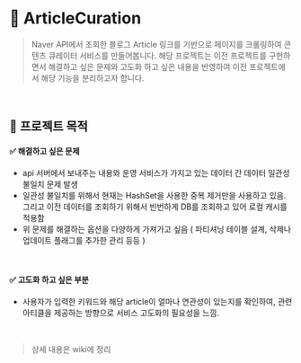 # :star2: ArticleCuration

> Naver API에서 조회한 블로그 Article 링크를 기반으로 페이지를 크롤링하여 콘텐츠 큐레이터 서비스를 만들어봅니다.
> 해당 프로젝트는 이전 프로젝트를 구현하면서 해결하고 싶은 문제와 고도화 하고 싶은 내용을 반영하여 이전 프로젝트에서 해당 기능을 분리하고자 합니다.

<br/>


## :star2: 프로젝트 목적

#### :white_check_mark: 해결하고 싶은 문제
- api 서버에서 보내주는 내용와 운영 서비스가 가지고 있는 데이터 간 데이터 일관성 불일치 문제 발생
- 일관성 불일치를 위해서 현재는 HashSet을 사용한 중복 제거만을 사용하고 있음. 그리고 이전 데이터를 조회하기 위해서 빈번하게 DB를 조회하고 있어 로컬 캐시를 적용함
- 위 문제를 해결하는 옵션을 다양하게 가져가고 싶음 ( 파티셔닝 테이블 설계, 삭제나 업데이트 플래그를 추가한 관리 등등 )

<br/>

#### :white_check_mark: 고도화 하고 싶은 부분
- 사용자가 입력한 키워드와 해당 article이 얼마나 연관성이 있는지를 확인하여, 관련 아티클을 제공하는 방향으로 서비스 고도화의 필요성을 느낌.

<br/>

> 상세 내용은 wiki에 정리
